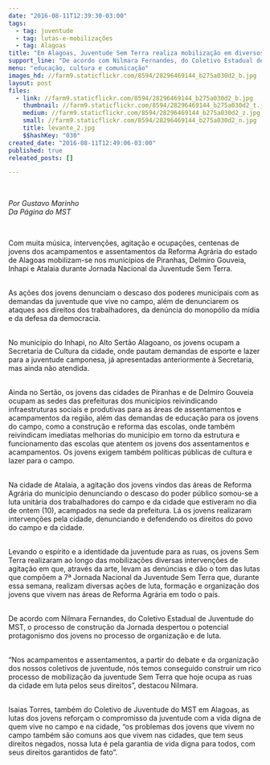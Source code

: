 ```yaml
---
date: "2016-08-11T12:39:30-03:00"
tags:
  - tag: juventude
  - tag: lutas-e-mobilizações
  - tag: Alagoas
title: "Em Alagoas, Juventude Sem Terra realiza mobilização em diversos municípios"
support_line: "De acordo com Nilmara Fernandes, do Coletivo Estadual de Juventude do MST, o processo de construção da Jornada despertou o potencial protagonismo dos jovens no processo de organização e de luta."
menu: "educação, cultura e comunicação"
images_hd: //farm9.staticflickr.com/8594/28296469144_b275a030d2_b.jpg
layout: post
files:
  - link: //farm9.staticflickr.com/8594/28296469144_b275a030d2_b.jpg
    thumbnail: //farm9.staticflickr.com/8594/28296469144_b275a030d2_t.jpg
    medium: //farm9.staticflickr.com/8594/28296469144_b275a030d2_z.jpg
    small: //farm9.staticflickr.com/8594/28296469144_b275a030d2_n.jpg
    title: levante_2.jpg
    $$hashKey: "030"
created_date: "2016-08-11T12:49:06-03:00"
published: true
releated_posts: []

---
```

<p>&nbsp;</p>

<p><em>Por Gustavo Marinho<br />
Da P&aacute;gina do MST</em></p>

<p>&nbsp;</p>

<p>Com muita m&uacute;sica, interven&ccedil;&otilde;es, agita&ccedil;&atilde;o e ocupa&ccedil;&otilde;es, centenas de jovens dos acampamentos e assentamentos da Reforma Agr&aacute;ria do estado de Alagoas mobilizam-se nos munic&iacute;pios de Piranhas, Delmiro Gouveia, Inhapi e Atalaia durante Jornada Nacional da Juventude Sem Terra.</p>

<p><br />
As a&ccedil;&otilde;es dos jovens denunciam o descaso dos poderes municipais com as demandas da juventude que vive no campo, al&eacute;m de denunciarem os ataques aos direitos dos trabalhadores, da den&uacute;ncia do monop&oacute;lio da m&iacute;dia e da defesa da democracia.</p>

<p><br />
No munic&iacute;pio do Inhapi, no Alto Sert&atilde;o Alagoano, os jovens ocupam a Secretaria de Cultura da cidade, onde pautam demandas de esporte e lazer para a juventude camponesa, j&aacute; apresentadas anteriormente &agrave; Secretaria, mas ainda n&atilde;o atendida.</p>

<p><br />
Ainda no Sert&atilde;o, os jovens das cidades de Piranhas e de Delmiro Gouveia ocupam as sedes das prefeituras dos munic&iacute;pios reivindicando infraestruturas sociais e produtivas para as &aacute;reas de assentamentos e acampamentos da regi&atilde;o, al&eacute;m das demandas de educa&ccedil;&atilde;o para os jovens do campo, como a constru&ccedil;&atilde;o e reforma das escolas, onde tamb&eacute;m reivindicam imediatas melhorias do munic&iacute;pio em torno da estrutura e funcionamento das escolas que atentem os jovens dos assentamentos e acampamentos. Os jovens exigem tamb&eacute;m pol&iacute;ticas p&uacute;blicas de cultura e lazer para o campo.</p>

<p><br />
Na cidade de Atalaia, a agita&ccedil;&atilde;o dos jovens vindos das &aacute;reas de Reforma Agr&aacute;ria do munic&iacute;pio denunciando o descaso do poder p&uacute;blico somou-se a luta unit&aacute;ria dos trabalhadores do campo e da cidade que estiveram no dia de ontem (10), acampados na sede da prefeitura. L&aacute; os jovens realizaram interven&ccedil;&otilde;es pela cidade, denunciando e defendendo os direitos do povo do campo e da cidade.</p>

<p><br />
Levando o esp&iacute;rito e a identidade da juventude para as ruas, os jovens Sem Terra realizaram ao longo das mobiliza&ccedil;&otilde;es diversas interven&ccedil;&otilde;es de agita&ccedil;&atilde;o em que, atrav&eacute;s da arte, levam as den&uacute;ncias e d&atilde;o o tom das lutas que comp&otilde;em a 7&ordf; Jornada Nacional da Juventude Sem Terra que, durante essa semana, realizam diversas a&ccedil;&otilde;es de luta, forma&ccedil;&atilde;o e organiza&ccedil;&atilde;o dos jovens que vivem nas &aacute;reas de Reforma Agr&aacute;ria em todo o pa&iacute;s.</p>

<p><br />
De acordo com Nilmara Fernandes, do Coletivo Estadual de Juventude do MST, o processo de constru&ccedil;&atilde;o da Jornada despertou o potencial protagonismo dos jovens no processo de organiza&ccedil;&atilde;o e de luta.</p>

<p><br />
&ldquo;Nos acampamentos e assentamentos, a partir do debate e da organiza&ccedil;&atilde;o dos nossos coletivos de juventude, n&oacute;s temos conseguido construir um rico processo de mobiliza&ccedil;&atilde;o da juventude Sem Terra que hoje ocupa as ruas da cidade em luta pelos seus direitos&rdquo;, destacou Nilmara.</p>

<p><br />
Isaias Torres, tamb&eacute;m do Coletivo de Juventude do MST em Alagoas, as lutas dos jovens refor&ccedil;am o compromisso da juventude com a vida digna de quem vive no campo e na cidade, &ldquo;os problemas dos jovens que vivem no campo tamb&eacute;m s&atilde;o comuns aos que vivem nas cidades, que tem seus direitos negados, nossa luta &eacute; pela garantia de vida digna para todos, com seus direitos garantidos de fato&rdquo;.</p>

<p>&nbsp;</p>

<p>&nbsp;</p>
